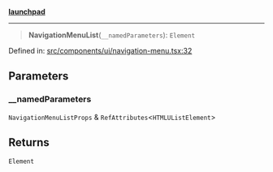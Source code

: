 [**launchpad**](index.md)

***

> **NavigationMenuList**(`__namedParameters`): `Element`

Defined in: [src/components/ui/navigation-menu.tsx:32](https://github.com/victorbratov/launchpad/blob/6dd13cd77753e59ec2a031fc7279545899826925/src/components/ui/navigation-menu.tsx#L32)

## Parameters

### \_\_namedParameters

`NavigationMenuListProps` & `RefAttributes`\<`HTMLUListElement`\>

## Returns

`Element`
